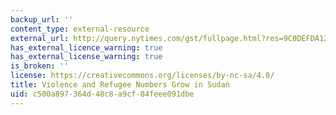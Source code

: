 ```yaml
---
backup_url: ''
content_type: external-resource
external_url: http://query.nytimes.com/gst/fullpage.html?res=9C0DEFDA123EF932A25752C1A9639C8B63
has_external_licence_warning: true
has_external_license_warning: true
is_broken: ''
license: https://creativecommons.org/licenses/by-nc-sa/4.0/
title: Violence and Refugee Numbers Grow in Sudan
uid: c500a897-364d-48c8-a9cf-84feee091dbe
---
```

